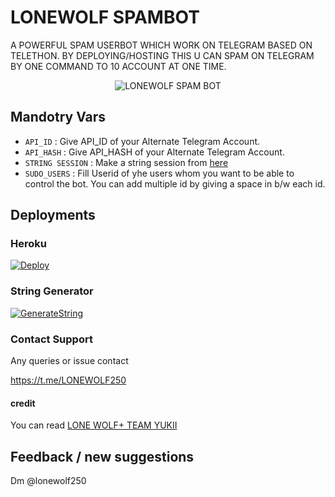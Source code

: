 # LONEWOLF SPAMBOT
A POWERFUL SPAM USERBOT WHICH WORK ON TELEGRAM BASED ON TELETHON. BY DEPLOYING/HOSTING THIS U CAN SPAM ON TELEGRAM BY ONE COMMAND TO 10 ACCOUNT AT ONE TIME.

<p align="center">
  <img src="https://telegra.ph/file/3fc8630353cc96a94407f.jpg" alt="LONEWOLF SPAM BOT">
</p>


## Mandotry Vars 

   - `API_ID` :  Give API_ID of your Alternate Telegram Account.
   - `API_HASH` :  Give API_HASH of your Alternate Telegram Account.
   - `STRING SESSION` :  Make a string session from [here](https://replit.com/@Lone-Wolf250/Lonewolf-spambot#main.py)
   - `SUDO_USERS` :  Fill Userid of yhe users whom you want to be able to control the bot. You can add multiple id by giving a space in b/w each id.


## Deployments

### Heroku

[![Deploy](https://www.herokucdn.com/deploy/button.svg)](https://dashboard.heroku.com/new?button-url=https%3A%2F%2Fgithub.com%2FLone-Wolf250%2FLonewolf-Spambot&template=https%3A%2F%2Fgithub.com%2FLone-Wolf250%2FLonewolf-Spambot)

### String Generator
[![GenerateString](https://img.shields.io/badge/repl.it-generateString-yellowgreen)](https://replit.com/@Lone-Wolf250/Lonewolf-spambot#main.py)


### Contact Support
Any queries or issue contact 

https://t.me/LONEWOLF250



#### credit
You can read
[LONE WOLF+ TEAM YUKII](https://telegra.ph/CREDITS-09-03-2)

## Feedback / new suggestions


Dm @lonewolf250
